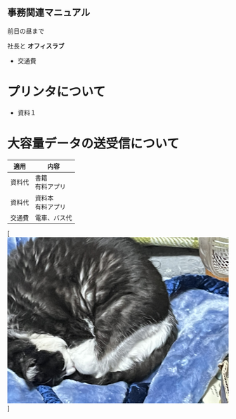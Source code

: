 ## 事務関連マニュアル
前日の昼まで

社長と
**オフィスラブ**
- 交通費

# プリンタについて
- 資料１
# 大容量データの送受信について
|適用 |内容
|--|--
|資料代 |書籍<br>有料アプリ
|資料代 |資料本<br>有料アプリ
|交通費 |電車、バス代

[![切手台](img/IMG_8973.jpeg)]
